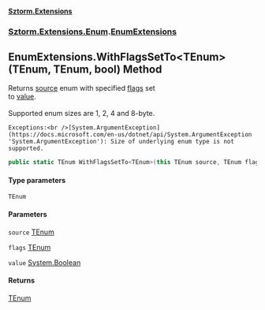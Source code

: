 #### [Sztorm.Extensions](./index.md 'index')
### [Sztorm.Extensions.Enum](./Sztorm-Extensions-Enum.md 'Sztorm.Extensions.Enum').[EnumExtensions](./Sztorm-Extensions-Enum-EnumExtensions.md 'Sztorm.Extensions.Enum.EnumExtensions')
## EnumExtensions.WithFlagsSetTo&lt;TEnum&gt;(TEnum, TEnum, bool) Method
Returns [source](#Sztorm-Extensions-Enum-EnumExtensions-WithFlagsSetTo-TEnum-(TEnum_TEnum_bool)-source 'Sztorm.Extensions.Enum.EnumExtensions.WithFlagsSetTo&lt;TEnum&gt;(TEnum, TEnum, bool).source') enum with specified [flags](#Sztorm-Extensions-Enum-EnumExtensions-WithFlagsSetTo-TEnum-(TEnum_TEnum_bool)-flags 'Sztorm.Extensions.Enum.EnumExtensions.WithFlagsSetTo&lt;TEnum&gt;(TEnum, TEnum, bool).flags') set  
to [value](#Sztorm-Extensions-Enum-EnumExtensions-WithFlagsSetTo-TEnum-(TEnum_TEnum_bool)-value 'Sztorm.Extensions.Enum.EnumExtensions.WithFlagsSetTo&lt;TEnum&gt;(TEnum, TEnum, bool).value').<br />  
Supported enum sizes are 1, 2, 4 and 8-byte.  



    Exceptions:<br />[System.ArgumentException](https://docs.microsoft.com/en-us/dotnet/api/System.ArgumentException 'System.ArgumentException'): Size of underlying enum type is not supported.  
```csharp
public static TEnum WithFlagsSetTo<TEnum>(this TEnum source, TEnum flags, bool value);
```
#### Type parameters
<a name='Sztorm-Extensions-Enum-EnumExtensions-WithFlagsSetTo-TEnum-(TEnum_TEnum_bool)-TEnum'></a>
`TEnum`  
  
  
#### Parameters
<a name='Sztorm-Extensions-Enum-EnumExtensions-WithFlagsSetTo-TEnum-(TEnum_TEnum_bool)-source'></a>
`source` [TEnum](#Sztorm-Extensions-Enum-EnumExtensions-WithFlagsSetTo-TEnum-(TEnum_TEnum_bool)-TEnum 'Sztorm.Extensions.Enum.EnumExtensions.WithFlagsSetTo&lt;TEnum&gt;(TEnum, TEnum, bool).TEnum')  
  
  
<a name='Sztorm-Extensions-Enum-EnumExtensions-WithFlagsSetTo-TEnum-(TEnum_TEnum_bool)-flags'></a>
`flags` [TEnum](#Sztorm-Extensions-Enum-EnumExtensions-WithFlagsSetTo-TEnum-(TEnum_TEnum_bool)-TEnum 'Sztorm.Extensions.Enum.EnumExtensions.WithFlagsSetTo&lt;TEnum&gt;(TEnum, TEnum, bool).TEnum')  
  
  
<a name='Sztorm-Extensions-Enum-EnumExtensions-WithFlagsSetTo-TEnum-(TEnum_TEnum_bool)-value'></a>
`value` [System.Boolean](https://docs.microsoft.com/en-us/dotnet/api/System.Boolean 'System.Boolean')  
  
  
#### Returns
[TEnum](#Sztorm-Extensions-Enum-EnumExtensions-WithFlagsSetTo-TEnum-(TEnum_TEnum_bool)-TEnum 'Sztorm.Extensions.Enum.EnumExtensions.WithFlagsSetTo&lt;TEnum&gt;(TEnum, TEnum, bool).TEnum')  
  
